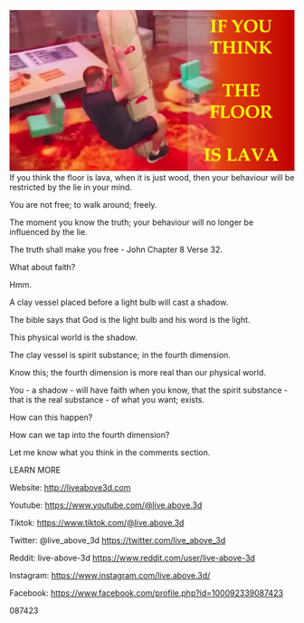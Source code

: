 ![Video cover image](../cover.jpg "cover photo")
If you think the floor is lava, when it is just wood, then your behaviour will be restricted by the lie in your mind.

You are not free; to walk around; freely.

The moment you know the truth; your behaviour will no longer be influenced by the lie.

The truth shall make you free - John Chapter 8 Verse 32.

What about faith?

Hmm.

A clay vessel placed before a light bulb will cast a shadow.

The bible says that God is the light bulb and his word is the light.

This physical world is the shadow. 

The clay vessel is spirit substance; in the fourth dimension.

Know this; the fourth dimension is more real than our physical world.

You - a shadow - will have faith when you know, that the spirit substance - that is the real substance - of what you want; exists.

How can this happen?

How can we tap into the fourth dimension?

Let me know what you think in the comments section.

LEARN MORE

Website: http://liveabove3d.com

Youtube: https://www.youtube.com/@live.above.3d

Tiktok: https://www.tiktok.com/@live.above.3d

Twitter: @live_above_3d https://twitter.com/live_above_3d

Reddit: live-above-3d https://www.reddit.com/user/live-above-3d

Instagram: https://www.instagram.com/live.above.3d/

Facebook: https://www.facebook.com/profile.php?id=100092339087423

087423

